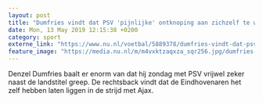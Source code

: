 ```yaml
---
layout: post
title: "Dumfries vindt dat PSV 'pijnlijke' ontknoping aan zichzelf te wijten heeft"
date: Mon, 13 May 2019 12:15:38 +0200
category: sport
externe_link: "https://www.nu.nl/voetbal/5889378/dumfries-vindt-dat-psv-pijnlijke-ontknoping-aan-zichzelf-te-wijten-heeft.html"
feature_image: "https://media.nu.nl/m/m4vxktzaqxza_sqr256.jpg/dumfries-vindt-dat-psv-pijnlijke-ontknoping-aan-zichzelf-te-wijten-heeft.jpg"
---
```


Denzel Dumfries baalt er enorm van dat hij zondag met PSV vrijwel zeker naast de landstitel greep. De rechtsback vindt dat de Eindhovenaren het zelf hebben laten liggen in de strijd met Ajax.
